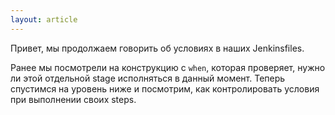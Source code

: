 ```yaml
---
layout: article
---
```

Привет, мы продолжаем говорить об условиях в наших Jenkinsfiles.

Ранее мы посмотрели на конструкцию с `when`, которая проверяет, нужно ли этой отдельной stage исполняться в данный момент. Теперь спустимся на уровень ниже и посмотрим, как контролировать условия при выполнении своих steps.
